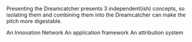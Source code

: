 Presenting the Dreamcatcher presents 3 independent(ish) concepts, so isolating them and combining them into the Dreamcatcher can make the pitch more digestable.

An Innovation Network
An application framework
An attribution system

